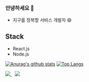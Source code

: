 ### 안녕하세요 👋

- 지구를 정복할 서비스 개발자 😄

## Stack

- React.js
- Node.js

[![Anurag's github stats](https://github-readme-stats.vercel.app/api?username=prove-ability&show_icons=true)](https://github.com/anuraghazra/github-readme-stats)
[![Top Langs](https://github-readme-stats.vercel.app/api/top-langs/?username=prove-ability&layout=compact)](https://github.com/anuraghazra/github-readme-stats)


<a href="https://hits.seeyoufarm.com">
    <img src="https://hits.seeyoufarm.com/api/count/incr/badge.svg?url=https%3A%2F%2Fgithub.com%2Fprove-ability&count_bg=%2379C83D&title_bg=%23555555&icon=instacart.svg&icon_color=%23E96301&title=HITS&edge_flat=true"/>
</a>
<a href="https://velog.io/@bard">
    <img 
    src="http://img.shields.io/badge/-TECH_BLOG-black?style=flat-square&logo=v&link=https://velog.io/@bard/"
    style="height : auto; margin-left : 10px; margin-right : 10px;"/>
</a>



<!--
Here are some ideas to get you started:

- 🔭 I’m currently working on ...
- 🌱 I’m currently learning ...
- 👯 I’m looking to collaborate on ...
- 🤔 I’m looking for help with ...
- 💬 Ask me about ...
- 📫 How to reach me: ...
- 😄 Pronouns: ...
- ⚡ Fun fact: ...
-->
